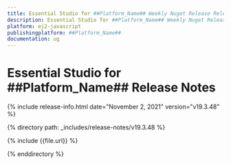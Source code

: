 ```yaml
---
title: Essential Studio for ##Platform_Name## Weekly Nuget Release Release Notes  
description: Essential Studio for ##Platform_Name## Weekly Nuget Release Release Notes  
platform: ej2-javascript
publishingplatform: ##Platform_Name##
documentation: ug
---
```


# Essential Studio for  ##Platform_Name##  Release Notes  

{% include release-info.html date="November 2, 2021"   version="v19.3.48"  %} 

{% directory path: _includes/release-notes/v19.3.48 %}

{% include {{file.url}} %}

{% enddirectory %}
